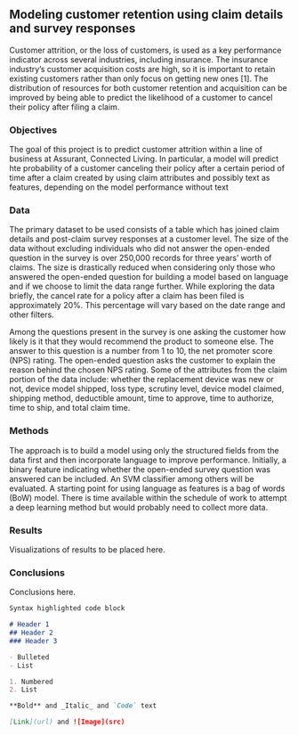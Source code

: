 ## Modeling customer retention using claim details and survey responses

Customer attrition, or the loss of customers, is used as a key performance indicator across several industries, including insurance. The insurance industry’s customer acquisition costs are high, so it is important to retain existing customers rather than only focus on getting new ones [1]. The distribution of resources for both customer retention and acquisition can be improved by being able to predict the likelihood of a customer to cancel their policy after filing a claim.

### Objectives

The goal of this project is to predict customer attrition within a line of business at Assurant, Connected Living. In particular, a model will predict hte probability of a customer canceling their policy after a certain period of time after a claim created by using claim attributes and possibly text as features, depending on the model performance without text


### Data

The primary dataset to be used consists of a table which has joined claim details and post-claim survey responses at a customer level.  The size of the data without excluding individuals who did not answer the open-ended question in the survey is over 250,000 records for three years’ worth of claims. The size is drastically reduced when considering only those who answered the open-ended question for building a model based on language and if we choose to limit the data range further. While exploring the data briefly, the cancel rate for a policy after a claim has been filed is approximately 20%. This percentage will vary based on the date range and other filters.

Among the questions present in the survey is one asking the customer how likely is it that they would recommend the product to someone else. The answer to this question is a number from 1 to 10, the net promoter score (NPS) rating. The open-ended question asks the customer to explain the reason behind the chosen NPS rating. Some of the attributes from the claim portion of the data include: whether the replacement device was new or not, device model shipped, loss type, scrutiny level, device model claimed, shipping method, deductible amount, time to approve, time to authorize, time to ship, and total claim time.

### Methods

The approach is to build a model using only the structured fields from the data first and then incorporate language to improve performance. Initially, a binary feature indicating whether the open-ended survey question was answered can be included. An SVM classifier among others will be evaluated. A starting point for using language as features is a bag of words (BoW) model. There is time available within the schedule of work to attempt a deep learning method but would probably need to collect more data.

### Results

Visualizations of results to be placed here.

### Conclusions

Conclusions here.

```markdown
Syntax highlighted code block

# Header 1
## Header 2
### Header 3

- Bulleted
- List

1. Numbered
2. List

**Bold** and _Italic_ and `Code` text

[Link](url) and ![Image](src)
```
